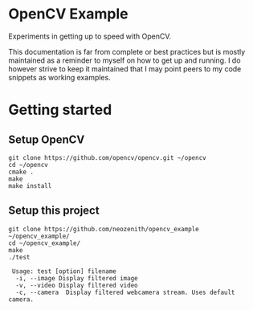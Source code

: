 # OpenCV Example

Experiments in getting up to speed with OpenCV.

This documentation is far from complete or best practices but is mostly maintained
as a reminder to myself on how to get up and running. I do however strive to keep
it maintained that I may point peers to my code snippets as working examples.

# Getting started

## Setup OpenCV

```
git clone https://github.com/opencv/opencv.git ~/opencv
cd ~/opencv
cmake .
make
make install
```

## Setup this project

```
git clone https://github.com/neozenith/opencv_example ~/opencv_example/
cd ~/opencv_example/
make
./test

 Usage: test [option] filename
  -i, --image Display filtered image
  -v, --video Display filtered video
  -c, --camera  Display filtered webcamera stream. Uses default camera.
```
